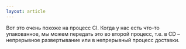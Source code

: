 ```yaml
---
layout: article
---
```

Вот это очень похоже на процесс CI. Когда у нас есть что-то упакованное, мы можем передать это во второй процесс, т.е. в CD – непрерывное развертывание или в непрерывный процесс доставки.
